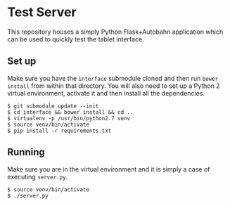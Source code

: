 # Test Server

This repository houses a simply Python Flask+Autobahn application which can be used to quickly test the tablet interface.

## Set up

Make sure you have the `interface` submodule cloned and then run `bower install` from within that directory. You will also need to set up a Python 2 virtual environment, activate it and then install all the dependencies.

    $ git submodule update --init
    $ cd interface && bower install && cd ..
    $ virtualenv -p /usr/bin/python2.7 venv
    $ source venv/bin/activate
    $ pip install -r requirements.txt

## Running

Make sure you are in the virtual environment and it is simply a case of executing `server.py`.
 
    $ source venv/bin/activate
    $ ./server.py
